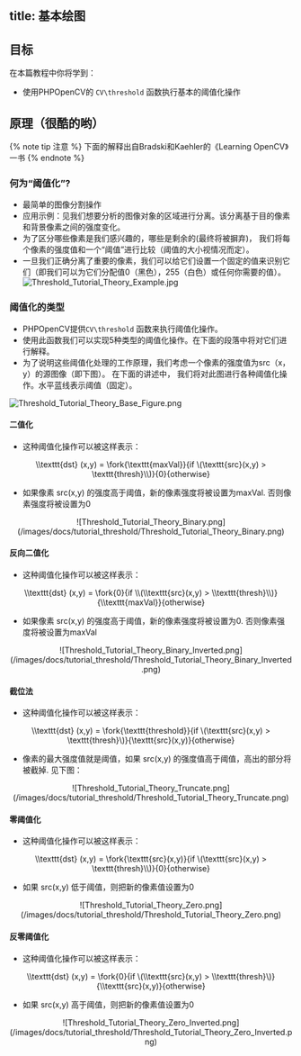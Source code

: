 <script type="text/javascript" src="http://cdn.mathjax.org/mathjax/latest/MathJax.js?config=default"></script>
title: 基本绘图
---

## 目标

在本篇教程中你将学到：

 - 使用PHPOpenCV的 `CV\threshold` 函数执行基本的阈值化操作


## 原理（很酷的哟）
{% note tip 注意 %}
下面的解释出自Bradski和Kaehler的《Learning OpenCV》一书
{% endnote %}

### 何为“阈值化”?

 - 最简单的图像分割操作
 - 应用示例：见我们想要分析的图像对象的区域进行分离。该分离基于目的像素和背景像素之间的强度变化。
 - 为了区分哪些像素是我们感兴趣的，哪些是剩余的(最终将被摒弃)， 我们将每个像素的强度值和一个“阈值”进行比较（阈值的大小视情况而定）。
 - 一旦我们正确分离了重要的像素，我们可以给它们设置一个固定的值来识别它们（即我们可以为它们分配值0（黑色），255（白色）或任何你需要的值）。
![Threshold_Tutorial_Theory_Example.jpg](/images/docs/tutorial_threshold/Threshold_Tutorial_Theory_Example.jpg)

### 阈值化的类型

 - PHPOpenCV提供`CV\threshold` 函数来执行阈值化操作。
 - 使用此函数我们可以实现5种类型的阈值化操作。在下面的段落中将对它们进行解释。
 - 为了说明这些阈值化处理的工作原理，我们考虑一个像素的强度值为src（x，y）的源图像（即下图）。 在下面的讲述中， 我们将对此图进行各种阈值化操作。水平蓝线表示阈值（固定）。

![Threshold_Tutorial_Theory_Base_Figure.png](/images/docs/tutorial_threshold/Threshold_Tutorial_Theory_Base_Figure.png)

#### 二值化

 - 这种阈值化操作可以被这样表示：


<div align = "center">\\texttt{dst} (x,y) = \fork{\texttt{maxVal}}{if \(\texttt{src}(x,y) > \texttt{thresh}\\)}{0}{otherwise}</div>

 - 如果像素 src(x,y) 的强度高于阈值，新的像素强度将被设置为maxVal. 否则像素强度将被设置为0
 
<div align = "center">
![Threshold_Tutorial_Theory_Binary.png](/images/docs/tutorial_threshold/Threshold_Tutorial_Theory_Binary.png)
</div>

#### 反向二值化

 - 这种阈值化操作可以被这样表示：


<div align = "center">\\texttt{dst} (x,y) = \fork{0}{if \\(\\texttt{src}(x,y) > \\texttt{thresh}\\)}{\\texttt{maxVal}}{otherwise}</div>

 - 如果像素 src(x,y) 的强度高于阈值，新的像素强度将被设置为0. 否则像素强度将被设置为maxVal
 
<div align = "center">
![Threshold_Tutorial_Theory_Binary_Inverted.png](/images/docs/tutorial_threshold/Threshold_Tutorial_Theory_Binary_Inverted.png)
</div>

#### 截位法

 - 这种阈值化操作可以被这样表示：


<div align = "center">\\texttt{dst} (x,y) = \fork{\texttt{threshold}}{if \(\texttt{src}(x,y) > \texttt{thresh}\)}{\texttt{src}(x,y)}{otherwise}</div>

 - 像素的最大强度值就是阈值，如果 src(x,y) 的强度值高于阈值，高出的部分将被截掉. 见下图：
 
<div align = "center">
![Threshold_Tutorial_Theory_Truncate.png](/images/docs/tutorial_threshold/Threshold_Tutorial_Theory_Truncate.png)
</div>


#### 零阈值化

 - 这种阈值化操作可以被这样表示：


<div align = "center">\\texttt{dst} (x,y) = \fork{\texttt{src}(x,y)}{if \(\texttt{src}(x,y) > \texttt{thresh}\\)}{0}{otherwise}</div>

 - 如果 src(x,y) 低于阈值，则把新的像素值设置为0
 
<div align = "center">
![Threshold_Tutorial_Theory_Zero.png](/images/docs/tutorial_threshold/Threshold_Tutorial_Theory_Zero.png)
</div>

#### 反零阈值化

 - 这种阈值化操作可以被这样表示：


<div align = "center">\\texttt{dst} (x,y) = \fork{0}{if \(\\texttt{src}(x,y) > \\texttt{thresh}\)}{\\texttt{src}(x,y)}{otherwise}</div>

 - 如果 src(x,y) 高于阈值，则把新的像素值设置为0
 
<div align = "center">
![Threshold_Tutorial_Theory_Zero_Inverted.png](/images/docs/tutorial_threshold/Threshold_Tutorial_Theory_Zero_Inverted.png)
</div>